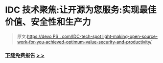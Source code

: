 # IDC 技术聚焦:让开源为您服务:实现最佳价值、安全性和生产力

> 原文:[https://devo PS . com/IDC-tech-spot light-making-open-source-work-for-you-achieved-optimum-value-security-and-productivity/](https://devops.com/idc-tech-spotlight-making-open-source-work-for-you-achieving-optimum-value-security-and-productivity/)

### [下载](https://info.rocketsoftware.com/IDCspotlight.html?utag_campaign=ADM&utag_channel=3P&utag_platform=CS&utag_content=OpenAppDevDevops.commicrosite&utag_location=WW&utag_name=ADM_3P_CS_OpenAppDevDevops.commicrosite_2020-01_WW)免费报告 [> >](https://info.rocketsoftware.com/IDCspotlight.html?utag_campaign=ADM&utag_channel=3P&utag_platform=CS&utag_content=OpenAppDevDevops.commicrosite&utag_location=WW&utag_name=ADM_3P_CS_OpenAppDevDevops.commicrosite_2020-01_WW)